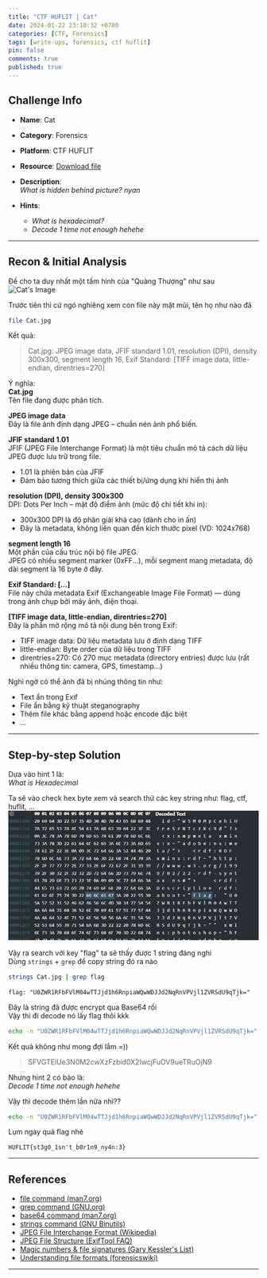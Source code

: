 ```yaml
---
title: "CTF HUFLIT | Cat"
date: 2024-01-22 23:10:32 +0700
categories: [CTF, Forensics]
tags: [write-ups, forensics, ctf huflit]
pin: false
comments: true
published: true
---
```


## Challenge Info

- **Name**: Cat  
- **Category**: Forensics  
- **Platform**: CTF HUFLIT  
- **Resource**: [Download file](/assets/img/2024/01/Cat.jpg)
- **Description**:  
  *What is hidden behind picture? nyan*

- **Hints**:  
  - *What is hexadecimal?*  
  - *Decode 1 time not enough hehehe*


---

## Recon & Initial Analysis

Đề cho ta duy nhất một tấm hình của "Quàng Thượng" như sau
![Cat's Image](/assets/img/2024/01/Cat.jpg)

Trước tiên thì cứ ngó nghiêng xem con file này mặt mũi, tên họ như nào đã
```bash
file Cat.jpg  
```
Kết quả:
> Cat.jpg: JPEG image data, JFIF standard 1.01, resolution (DPI), density 300x300, segment length 16, Exif Standard: [TIFF image data, little-endian, direntries=270]

Ý nghĩa:  
**Cat.jpg**  
Tên file đang được phân tích.

**JPEG image data**  
Đây là file ảnh định dạng JPEG – chuẩn nén ảnh phổ biến.

**JFIF standard 1.01**  
JFIF (JPEG File Interchange Format) là một tiêu chuẩn mô tả cách dữ liệu JPEG được lưu trữ trong file.  
  - 1.01 là phiên bản của JFIF
  - Đảm bảo tương thích giữa các thiết bị/ứng dụng khi hiển thị ảnh


**resolution (DPI), density 300x300**  
DPI: Dots Per Inch – mật độ điểm ảnh (mức độ chi tiết khi in):
  - 300x300 DPI là độ phân giải khá cao (dành cho in ấn)
  - Đây là metadata, không liên quan đến kích thước pixel (VD: 1024x768)

**segment length 16**  
Một phần của cấu trúc nội bộ file JPEG.  
JPEG có nhiều segment marker (0xFF...), mỗi segment mang metadata, độ dài segment là 16 byte ở đây.

**Exif Standard: [...]**  
File này chứa metadata Exif (Exchangeable Image File Format) — dùng trong ảnh chụp bởi máy ảnh, điện thoại.

**[TIFF image data, little-endian, direntries=270]**  
Đây là phần mở rộng mô tả nội dung bên trong Exif:
- TIFF image data: Dữ liệu metadata lưu ở định dạng TIFF
- little-endian: Byte order của dữ liệu trong TIFF
- direntries=270: Có 270 mục metadata (directory entries) được lưu (rất nhiều thông tin: camera, GPS, timestamp...)

Nghi ngờ có thể ảnh đã bị nhúng thông tin như:
- Text ẩn trong Exif
- File ẩn bằng kỹ thuật steganography
- Thêm file khác bằng append hoặc encode đặc biệt
- ...

---

## Step-by-step Solution

Dựa vào hint 1 là:  
*What is Hexadecimal*  

Ta sẽ vào check hex byte xem và search thử các key string như: flag, ctf, huflit, ...
![alt text](/assets/img/2024/01/image.png)

Vậy ra search với key "flag" ta sẽ thấy được 1 string đáng nghi  
Dùng `strings` + `grep` để copy string đó ra nào  
```bash
strings Cat.jpg | grep flag
```

```text
flag: "U0ZWR1RFbFVlM04wTTJjd1h6RnpiaWQwWDJJd2NqRnVPVjl1ZVRSdU9qTjk="
```
Đây là string đã được encrypt qua Base64 rồi  
Vậy thì đi decode nó lấy flag thôi kkk  
```bash
echo -n "U0ZWR1RFbFVlM04wTTJjd1h6RnpiaWQwWDJJd2NqRnVPVjl1ZVRSdU9qTjk=" | base64 -d
```
Kết quả không như mong đợi lắm =))  
> SFVGTElUe3N0M2cwXzFzbid0X2IwcjFuOV9ueTRuOjN9

Nhưng hint 2 có bảo là:  
*Decode 1 time not enough hehehe*

Vậy thì decode thêm lần nữa nhỉ??  
```bash
echo -n "U0ZWR1RFbFVlM04wTTJjd1h6RnpiaWQwWDJJd2NqRnVPVjl1ZVRSdU9qTjk=" | base64 -d | base64 -d
```

Lụm ngay quả flag nhé
```text
HUFLIT{st3g0_1sn't_b0r1n9_ny4n:3}
```

---


## References

- [file command (man7.org)](https://man7.org/linux/man-pages/man1/file.1.html)
- [grep command (GNU.org)](https://www.gnu.org/software/grep/manual/grep.html)
- [base64 command (man7.org)](https://man7.org/linux/man-pages/man1/base64.1.html)
- [strings command (GNU Binutils)](https://sourceware.org/binutils/docs/binutils/strings.html)
- [JPEG File Interchange Format (Wikipedia)](https://en.wikipedia.org/wiki/JPEG_File_Interchange_Format)
- [JPEG File Structure (ExifTool FAQ)](https://exiftool.org/faq.html#Q3)
- [Magic numbers & file signatures (Gary Kessler's List)](https://www.garykessler.net/library/file_sigs.html)
- [Understanding file formats (forensicswiki)](https://forensicswiki.xyz/page/File_Formats)

--- 